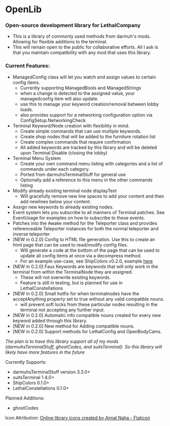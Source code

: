 # OpenLib

### Open-source development library for LethalCompany

- This is a library of commonly used methods from darmuh's mods. Allowing for flexible additions to the terminal.
- This will remain open to the public for collaborative efforts. All I ask is that you maintain compatibility with any mod that uses this library.


### Current Features:
- ManagedConfig class will let you watch and assign values to certain config items.
	- Currently supporting ManagedBools and ManagedStrings
	- when a change is detected to the assigned value, your managedconfig item will also update.
	- use this to manage your keyword creation/removal between lobby loads.
	- also provides support for a networking configuration option via ConfigSetup.NetworkingCheck
- Terminal Keyword/Node creation with flexibility in mind.
	- Create simple commands that can use multiple keywords.
	- Create shop nodes that will be added to the furniture rotation list
	- Create complex commands that require confirmation
	- All added keywords are tracked by this library and will be deleted upon Terminal Disable (closing the lobby)
- Terminal Menu System
	- Create your own command menu listing with categories and a list of commands under each category.
	- Ported from darmuhsTerminalStuff for general use
	- Optionally add a reference to this menu in the other commands listing
- Modify already existing terminal node displayText
	- Will gracefully remove new line spaces to add your content and then add newlines below your content.
- Assign new keywords to already existing nodes.
- Event system lets you subscribe to all manners of Terminal patches. See EventUsage for examples on how to subscribe to these events.
- Patches into the Awake method for the Teleporter class and provides referenceable Teleporter instances for both the normal teleporter and inverse teleporter
- [NEW in 0.2.0] Config to HTML file generation. Use this to create an html page that can be used to read/modify config files.
	- Will generate a code at the bottom of the page that can be used to update all config items at once via a decompress method.
	- For an example use-case, see ShipColors v0.2.0, example [here](https://darmuh.github.io/OpenLib/OpenLib/Website/Examples/ShipColors_Generated.cfg_generator.htm)
- [NEW in 0.2.0] Faux Keywords are keywords that will only work in the terminal from within the TerminalNode they are assigned.
	- These will not overwrite existing keywords.
	- Feature is still in testing, but is planned for use in LethalConstellations
- [NEW in 0.2.0] Small hotfix for when terminalnodes have the acceptAnything property set to true without any valid compatible nouns.
	- will prevent soft locks from these particular nodes resulting in the terminal not accepting any further input.
- [NEW in 0.2.0] Automatic info compatible nouns created for every new keyword added through this library.
- [NEW in 0.2.0] New method for Adding compatible nouns.
- [NEW in 0.2.0] Support methods for LethalConfig and OpenBodyCams.

*The plan is to have this library support all of my mods (darmuhsTerminalStuff, ghostCodes, and suitsTerminal). So this library will likely have more features in the future*

Currently Supports:
 - darmuhsTerminalStuff version 3.3.0+
 - suitsTerminal 1.4.0+
 - ShipColors 0.1.0+
 - LethalConstellations 0.1.0+

Planned Additions:
 - ghostCodes

Icon Attribution:
[Online library icons created by Ajmal Naha - Flaticon](https://www.flaticon.com/free-icons/online-library)